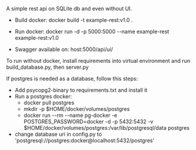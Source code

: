 A simple rest api on SQLite db and even without UI.

- Build docker:
docker build -t example-rest:v1.0 .

- Run docker:
docker run -d -p 5000:5000 --name example-rest example-rest:v1.0

- Swagger available on:
host:5000/api/ui/


To run without docker, install requirements into virtual environment and run build_database.py, then server.py

If postgres is needed as a database, follow this steps:
- Add psycopg2-binary to requirements.txt and install it
- Run a postgres docker:
  - docker pull postgres
  - mkdir -p $HOME/docker/volumes/postgres
  - docker run --rm --name pg-docker -e POSTGRES_PASSWORD=docker -d -p 5432:5432 -v $HOME/docker/volumes/postgres:/var/lib/postgresql/data postgres
- change database uri in config.py to 'postgresql://postgres:docker@localhost:5432/postgres'
